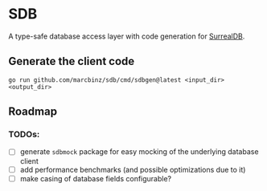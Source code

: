 # SDB

A type-safe database access layer with code generation for [SurrealDB](https://surrealdb.com).

## Generate the client code

```
go run github.com/marcbinz/sdb/cmd/sdbgen@latest <input_dir> <output_dir>
```

## Roadmap

### TODOs:

- [ ] generate `sdbmock` package for easy mocking of the underlying database client
- [ ] add performance benchmarks (and possible optimizations due to it)
- [ ] make casing of database fields configurable?
